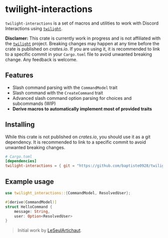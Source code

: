 # twilight-interactions

`twilight-interactions` is a set of macros and utilities to work with Discord Interactions using [`twilight`](https://github.com/twilight-rs/twilight).

**Disclamer:** This crate is currently work in progress and is not affiliated with the [`twilight`](https://github.com/twilight-rs/twilight) project. Breaking changes
may happen at any time before the crate is published on *crates.io*. If you are using it, it is recommended to link to a specific commit in your `Cargo.toml` file to
avoid unwanted breaking change. Any feedback is welcome.

## Features
- Slash command parsing with the `CommandModel` trait
- Slash command with the `CreateCommand` trait
- Advanced slash command option parsing for choices and subcommands (WIP)
- **Derive macros to automatically implement most of provided traits**

## Installing
While this crate is not published on *crates.io*, you should use it as a git dependency.
It is recommended to link to a specific commit to avoid unwanted breaking changes.

```toml
# Cargo.toml
[dependencies]
twilight-interactions = { git = "https://github.com/baptiste0928/twilight-interactions", rev = "commit" }
```

## Example usage

```rust
use twilight_interactions::{CommandModel, ResolvedUser};

#[derive(CommandModel)]
struct HelloCommand {
    message: String,
    user: Option<ResolvedUser>
}
```

> Initial work by [LeSeulArtichaut](https://github.com/LeSeulArtichaut).
